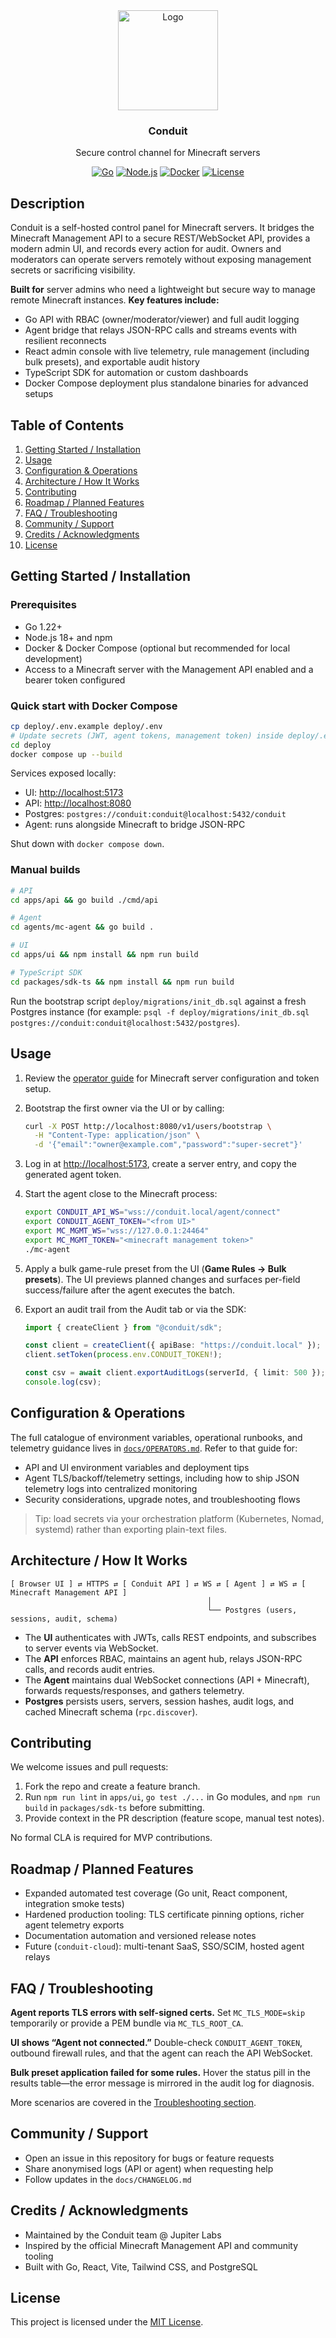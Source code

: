 <div align="center">
  <a href="https://github.com/jupiterLabsDevelopment/Conduit">
    <img src="https://static.wikia.nocookie.net/minecraft_gamepedia/images/a/a8/Conduit_BE1.gif" alt="Logo" width="160" height="160">
  </a>

<h3 align="center">Conduit</h3>
<p align="center">
   Secure control channel for Minecraft servers
</p>

[![Go](https://img.shields.io/badge/Go-1.22+-00ADD8?logo=go)](https://go.dev/)
[![Node.js](https://img.shields.io/badge/Node.js-18+-339933?logo=node.js)](https://nodejs.org/)
[![Docker](https://img.shields.io/badge/Docker-ready-2496ED?logo=docker)](https://www.docker.com/)
[![License](https://img.shields.io/badge/license-MIT-blue)](#license)
</div>

## Description

Conduit is a self-hosted control panel for Minecraft servers. It bridges the Minecraft Management API to a secure REST/WebSocket API, provides a modern admin UI, and records every action for audit. Owners and moderators can operate servers remotely without exposing management secrets or sacrificing visibility.

**Built for** server admins who need a lightweight but secure way to manage remote Minecraft instances. **Key features include:**

- Go API with RBAC (owner/moderator/viewer) and full audit logging
- Agent bridge that relays JSON-RPC calls and streams events with resilient reconnects
- React admin console with live telemetry, rule management (including bulk presets), and exportable audit history
- TypeScript SDK for automation or custom dashboards
- Docker Compose deployment plus standalone binaries for advanced setups

## Table of Contents

1. [Getting Started / Installation](#getting-started--installation)
2. [Usage](#usage)
3. [Configuration & Operations](#configuration--operations)
4. [Architecture / How It Works](#architecture--how-it-works)
5. [Contributing](#contributing)
6. [Roadmap / Planned Features](#roadmap--planned-features)
7. [FAQ / Troubleshooting](#faq--troubleshooting)
8. [Community / Support](#community--support)
9. [Credits / Acknowledgments](#credits--acknowledgments)
10. [License](#license)

## Getting Started / Installation

### Prerequisites

- Go 1.22+
- Node.js 18+ and npm
- Docker & Docker Compose (optional but recommended for local development)
- Access to a Minecraft server with the Management API enabled and a bearer token configured

### Quick start with Docker Compose

```bash
cp deploy/.env.example deploy/.env
# Update secrets (JWT, agent tokens, management token) inside deploy/.env
cd deploy
docker compose up --build
```

Services exposed locally:

- UI: <http://localhost:5173>
- API: <http://localhost:8080>
- Postgres: `postgres://conduit:conduit@localhost:5432/conduit`
- Agent: runs alongside Minecraft to bridge JSON-RPC

Shut down with `docker compose down`.

### Manual builds

```bash
# API
cd apps/api && go build ./cmd/api

# Agent
cd agents/mc-agent && go build .

# UI
cd apps/ui && npm install && npm run build

# TypeScript SDK
cd packages/sdk-ts && npm install && npm run build
```

Run the bootstrap script `deploy/migrations/init_db.sql` against a fresh Postgres instance (for example: `psql -f deploy/migrations/init_db.sql postgres://conduit:conduit@localhost:5432/postgres`).

## Usage

1. Review the [operator guide](docs/OPERATORS.md) for Minecraft server configuration and token setup.
2. Bootstrap the first owner via the UI or by calling:

   ```bash
   curl -X POST http://localhost:8080/v1/users/bootstrap \
     -H "Content-Type: application/json" \
     -d '{"email":"owner@example.com","password":"super-secret"}'
   ```

3. Log in at <http://localhost:5173>, create a server entry, and copy the generated agent token.
4. Start the agent close to the Minecraft process:

   ```bash
   export CONDUIT_API_WS="wss://conduit.local/agent/connect"
   export CONDUIT_AGENT_TOKEN="<from UI>"
   export MC_MGMT_WS="wss://127.0.0.1:24464"
   export MC_MGMT_TOKEN="<minecraft management token>"
   ./mc-agent
   ```

5. Apply a bulk game-rule preset from the UI (**Game Rules → Bulk presets**). The UI previews planned changes and surfaces per-field success/failure after the agent executes the batch.

6. Export an audit trail from the Audit tab or via the SDK:

   ```ts
   import { createClient } from "@conduit/sdk";

   const client = createClient({ apiBase: "https://conduit.local" });
   client.setToken(process.env.CONDUIT_TOKEN!);

   const csv = await client.exportAuditLogs(serverId, { limit: 500 });
   console.log(csv);
   ```

## Configuration & Operations

The full catalogue of environment variables, operational runbooks, and telemetry guidance lives in [`docs/OPERATORS.md`](docs/OPERATORS.md). Refer to that guide for:

- API and UI environment variables and deployment tips
- Agent TLS/backoff/telemetry settings, including how to ship JSON telemetry logs into centralized monitoring
- Security considerations, upgrade notes, and troubleshooting flows

> Tip: load secrets via your orchestration platform (Kubernetes, Nomad, systemd) rather than exporting plain-text files.

## Architecture / How It Works

```text
[ Browser UI ] ⇄ HTTPS ⇄ [ Conduit API ] ⇄ WS ⇄ [ Agent ] ⇄ WS ⇄ [ Minecraft Management API ]
                                            │
                                            └── Postgres (users, sessions, audit, schema)
```

- The **UI** authenticates with JWTs, calls REST endpoints, and subscribes to server events via WebSocket.
- The **API** enforces RBAC, maintains an agent hub, relays JSON-RPC calls, and records audit entries.
- The **Agent** maintains dual WebSocket connections (API + Minecraft), forwards requests/responses, and gathers telemetry.
- **Postgres** persists users, servers, session hashes, audit logs, and cached Minecraft schema (`rpc.discover`).

## Contributing

We welcome issues and pull requests:

1. Fork the repo and create a feature branch.
2. Run `npm run lint` in `apps/ui`, `go test ./...` in Go modules, and `npm run build` in `packages/sdk-ts` before submitting.
3. Provide context in the PR description (feature scope, manual test notes).

No formal CLA is required for MVP contributions.

## Roadmap / Planned Features

- Expanded automated test coverage (Go unit, React component, integration smoke tests)
- Hardened production tooling: TLS certificate pinning options, richer agent telemetry exports
- Documentation automation and versioned release notes
- Future (`conduit-cloud`): multi-tenant SaaS, SSO/SCIM, hosted agent relays

## FAQ / Troubleshooting

**Agent reports TLS errors with self-signed certs.**
Set `MC_TLS_MODE=skip` temporarily or provide a PEM bundle via `MC_TLS_ROOT_CA`.

**UI shows “Agent not connected.”**
Double-check `CONDUIT_AGENT_TOKEN`, outbound firewall rules, and that the agent can reach the API WebSocket.

**Bulk preset application failed for some rules.**
Hover the status pill in the results table—the error message is mirrored in the audit log for diagnosis.

More scenarios are covered in the [Troubleshooting section](docs/OPERATORS.md#8-troubleshooting).

## Community / Support

- Open an issue in this repository for bugs or feature requests
- Share anonymised logs (API or agent) when requesting help
- Follow updates in the `docs/CHANGELOG.md`

## Credits / Acknowledgments

- Maintained by the Conduit team @ Jupiter Labs
- Inspired by the official Minecraft Management API and community tooling
- Built with Go, React, Vite, Tailwind CSS, and PostgreSQL

## License

This project is licensed under the [MIT License](LICENSE).
